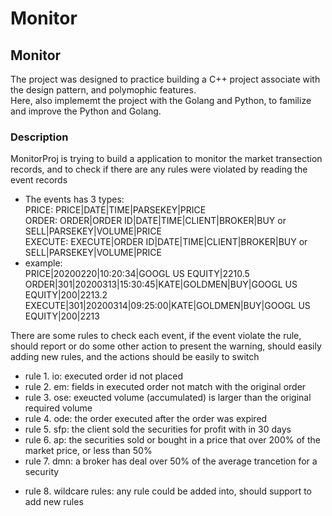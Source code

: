 # Monitor
## Monitor
   The project was designed to practice building a C++ project associate with the design pattern, and polymophic features.  
   Here, also implememt the project with the Golang and Python, to familize and improve the Python and Golang.

### Description
   MonitorProj is trying to build a application to monitor the market transection records, and to check if there are any rules were violated by reading the event records  
  * The events has 3 types:  
   PRICE:    PRICE|DATE|TIME|PARSEKEY|PRICE  
   ORDER:    ORDER|ORDER ID|DATE|TIME|CLIENT|BROKER|BUY or SELL|PARSEKEY|VOLUME|PRICE  
   EXECUTE:  EXECUTE|ORDER ID|DATE|TIME|CLIENT|BROKER|BUY or SELL|PARSEKEY|VOLUME|PRICE 
  * example:  
   PRICE|20200220|10:20:34|GOOGL US EQUITY|2210.5  
   ORDER|301|20200313|15:30:45|KATE|GOLDMEN|BUY|GOOGL US EQUITY|200|2213.2  
   EXECUTE|301|20200314|09:25:00|KATE|GOLDMEN|BUY|GOOGL US EQUITY|200|2213
   
There are some rules to check each event, if the event violate the rule, should report or do some other action to present the warning, 
should easily adding new rules, and the actions should be easily to switch

- rule 1. io: executed order id not placed
- rule 2. em: fields in executed order not match with the original order
- rule 3. ose: exeucted volume (accumulated) is larger than the original required volume
- rule 4. ode: the order executed after the order was expired
- rule 5. sfp: the client sold the securities for profit with in 30 days
- rule 6. ap: the securities sold or bought in a price that over 200% of the market price, or less than 50%
- rule 7. dmn: a broker has deal over 50% of the average trancetion for a security
+ rule 8. wildcare rules: any rule could be added into, should support to add new rules
